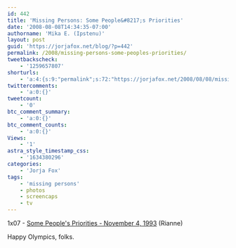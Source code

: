 ```yaml
---
id: 442
title: 'Missing Persons: Some People&#8217;s Priorities'
date: '2008-08-08T14:34:35-07:00'
authorname: 'Mika E. (Ipstenu)'
layout: post
guid: 'https://jorjafox.net/blog/?p=442'
permalink: /2008/missing-persons-some-peoples-priorities/
tweetbackscheck:
    - '1259657807'
shorturls:
    - 'a:4:{s:9:"permalink";s:72:"https://jorjafox.net/2008/08/08/missing-persons-some-peoples-priorities/";s:7:"tinyurl";s:25:"http://tinyurl.com/n8easu";s:4:"isgd";s:18:"http://is.gd/53IoW";s:5:"bitly";s:20:"http://bit.ly/70NvG4";}'
twittercomments:
    - 'a:0:{}'
tweetcount:
    - '0'
btc_comment_summary:
    - 'a:0:{}'
btc_comment_counts:
    - 'a:0:{}'
Views:
    - '1'
astra_style_timestamp_css:
    - '1634380296'
categories:
    - 'Jorja Fox'
tags:
    - 'missing persons'
    - photos
    - screencaps
    - tv
---
```


1x07 - <a href="https://jorjafox.net/gallery/tv/missingpersons/priorities/">Some People's Priorities - November 4, 1993</a> (Rianne)

Happy Olympics, folks.

